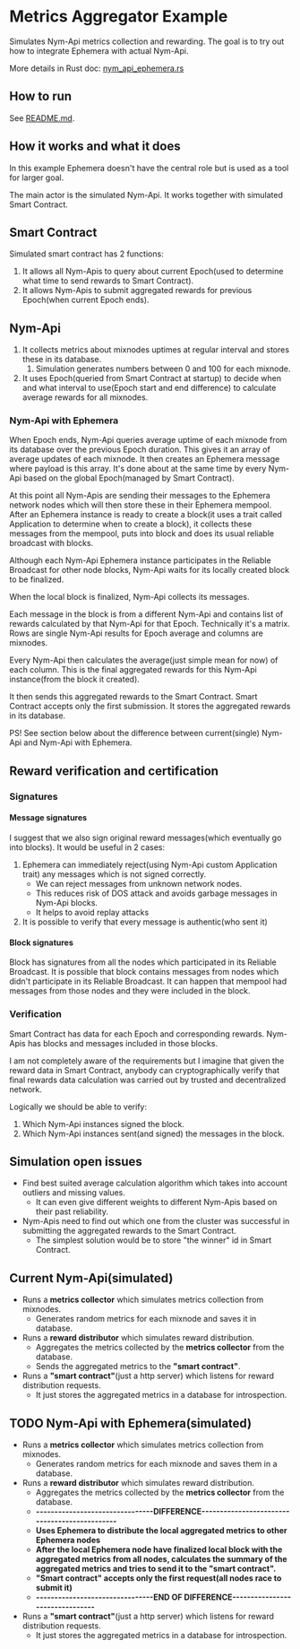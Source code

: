 # Metrics Aggregator Example

Simulates Nym-Api metrics collection and rewarding. The goal is to try out how to integrate Ephemera with actual
Nym-Api.

More details in Rust doc: [nym_api_ephemera.rs](src/bin/nym_api_ephemera.rs)

## How to run

See [README.md](../../scripts/README.md).

## How it works and what it does

In this example Ephemera doesn't have the central role but is used as a tool for larger goal.

The main actor is the simulated Nym-Api. It works together with simulated Smart Contract.

## Smart Contract

Simulated smart contract has 2 functions:
1. It allows all Nym-Apis to query about current Epoch(used to determine what time to send rewards to Smart Contract).
2. It allows Nym-Apis to submit aggregated rewards for previous Epoch(when current Epoch ends).

## Nym-Api

1. It collects metrics about mixnodes uptimes at regular interval and stores these in its database.
   1. Simulation generates numbers between 0 and 100 for each mixnode.
2. It uses Epoch(queried from Smart Contract at startup) to decide when and what interval to use(Epoch start and end difference)
to calculate average rewards for all mixnodes.
   
### Nym-Api with Ephemera

When Epoch ends, Nym-Api queries average uptime of each mixnode from its database over the previous Epoch duration.
This gives it an array of average updates of each mixnode. It then creates an Ephemera message where payload is
this array. It's done about at the same time by every Nym-Api based on the global Epoch(managed by Smart Contract).

At this point all Nym-Apis are sending their messages to the Ephemera network nodes which will then store these in 
their Ephemera mempool.
After an Ephemera instance is ready to create a block(it uses a trait called Application to determine when to create a block),
it collects these messages from the mempool, puts into block and does its usual reliable broadcast with blocks.

Although each Nym-Api Ephemera instance participates in the Reliable Broadcast for other node blocks,
Nym-Api waits for its locally created block to be finalized. 

When the local block is finalized, Nym-Api collects its messages. 

Each message in the block is from a different Nym-Api and contains list of rewards calculated 
by that Nym-Api for that Epoch. Technically it's a matrix. Rows are single Nym-Api results for Epoch average and columns are mixnodes.

Every Nym-Api then calculates the average(just simple mean for now) of each column. This is the final aggregated rewards for this Nym-Api
instance(from the block it created). 

It then sends this aggregated rewards to the Smart Contract.
Smart Contract accepts only the first submission. It stores the aggregated rewards in its database.

PS! See section below about the difference between current(single) Nym-Api and Nym-Api with Ephemera.

## Reward verification and certification

### Signatures

#### Message signatures
I suggest that we also sign original reward messages(which eventually go into blocks). It would be useful in 2 cases:
1. Ephemera can immediately reject(using Nym-Api custom Application trait) any messages which is not signed correctly.
   * We can reject messages from unknown network nodes.
   * This reduces risk of DOS attack and avoids garbage messages in Nym-Api blocks.
   * It helps to avoid replay attacks
4. It is possible to verify that every message is authentic(who sent it)

#### Block signatures
Block has signatures from all the nodes which participated in its Reliable Broadcast.
It is possible that block contains messages from nodes which didn't participate in its Reliable Broadcast.
It can happen that mempool had messages from those nodes and they were included in the block.

### Verification
Smart Contract has data for each Epoch and corresponding rewards.
Nym-Apis has blocks and messages included in those blocks.

I am not completely aware of the requirements but I imagine that given the reward data in Smart Contract,
anybody can cryptographically verify that final rewards data calculation was carried out by trusted and decentralized network.

Logically we should be able to verify:
1. Which Nym-Api instances signed the block.
2. Which Nym-Api instances sent(and signed) the messages in the block.

## Simulation open issues
* Find best suited average calculation algorithm which takes into account outliers and missing values.
  * It can even give different weights to different Nym-Apis based on their past reliability.
* Nym-Apis need to find out which one from the cluster was successful in submitting the aggregated rewards to the Smart Contract.
  * The simplest solution would be to store "the winner" id in Smart Contract.

## Current Nym-Api(simulated)

* Runs a **metrics collector** which simulates metrics collection from mixnodes.
    * Generates random metrics for each mixnode and saves it in database.
* Runs a **reward distributor** which simulates reward distribution.
    * Aggregates the metrics collected by the **metrics collector** from the database.
    * Sends the aggregated metrics to the **"smart contract"**.
* Runs a **"smart contract"**(just a http server) which listens for reward distribution requests.
    * It just stores the aggregated metrics in a database for introspection.

## **TODO** Nym-Api with Ephemera(simulated)

* Runs a **metrics collector** which simulates metrics collection from mixnodes.
    * Generates random metrics for each mixnode and saves them in a database.
* Runs a **reward distributor** which simulates reward distribution.
    * Aggregates the metrics collected by the **metrics collector** from the database.
    * **--------------------------------DIFFERENCE----------------------------------------------**
    * **Uses Ephemera to distribute the local aggregated metrics to other Ephemera nodes**
    * **After the local Ephemera node have finalized local block with the aggregated metrics from all nodes,
      calculates the summary of the aggregated metrics and tries to send it to the "smart contract".**
    * **"Smart contract" accepts only the first request(all nodes race to submit it)**
    * **--------------------------------END OF DIFFERENCE--------------------------------**
* Runs a **"smart contract"**(just a http server) which listens for reward distribution requests.
    * It just stores the aggregated metrics in a database for introspection.
